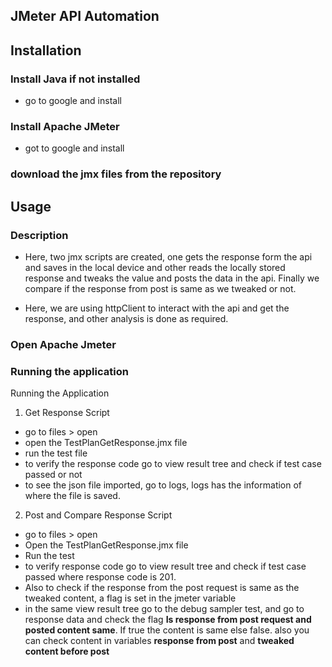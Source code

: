 
## JMeter API Automation

## Installation
### Install Java if not installed
- go to google and install
### Install Apache JMeter
- got to google and install
### download the jmx files from the repository

## Usage
### Description
- Here, two jmx scripts are created, one gets the response form the api and saves in the local device and other reads the locally stored response and tweaks the value and posts the data in the api. Finally we compare if the response from post is same as we tweaked or not.

- Here, we are using httpClient to interact with the api and get the response, and other analysis is done as required.

### Open Apache Jmeter



### Running the application

Running the Application
1. Get Response Script
-  go to files > open 
- open the TestPlanGetResponse.jmx file
- run the test file
- to verify the response code go to view result tree and check if test case passed or not
- to see the json file imported, go to logs, logs has the information of where the file is saved.

2. Post and Compare Response Script
- go to files > open 
- Open the TestPlanGetResponse.jmx file
- Run the test
- to verify response code go to view result tree and check if test case passed where response code is 201.
- Also to check if the response from the post request is same as the tweaked content, a flag is set in the jmeter variable
- in the same view result tree go to the debug sampler test, and go to  response data and check the flag **Is response from post request and posted content same**. If true the content is same else false. also you can check content in variables **response from post** and **tweaked content before post**

